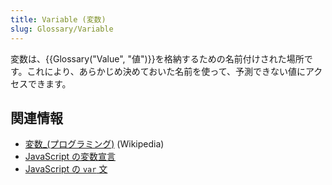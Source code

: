 ```yaml
---
title: Variable (変数)
slug: Glossary/Variable
---
```


変数は、{{Glossary("Value", "値")}}を格納するための名前付けされた場所です。これにより、あらかじめ決めておいた名前を使って、予測できない値にアクセスできます。

## 関連情報

- [変数_(プログラミング)](https://ja.wikipedia.org/wiki/変数_(プログラミング)) (Wikipedia)
- [JavaScript の変数宣言](/ja/docs/Web/JavaScript/Guide/Grammar_and_types#declarations)
- [JavaScript の `var` 文](/ja/docs/Web/JavaScript/Reference/Statements/var)
